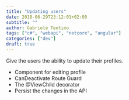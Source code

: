 ```yaml
---
title: "Updating users"
date: 2018-06-29T23:12:01+02:00
subtitle: ""
author: Gabriele Teotino
tags: ["c#", "webapi", "netcore", "angular"]
categories: ["dev"]
draft: true
---
```


Give the users the ability to update their profiles.

- Component for editing profile
- CanDeactivate Route Guard
- The @ViewChild decorator
- Persist the changes in the API
